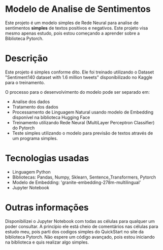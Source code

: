 # Modelo de Analise de Sentimentos

Este projeto é um modelo simples de Rede Neural para analise de sentimentos **simples** de textos positivos e negativos. Este projeto visa mesmo apenas estudo, pois estou começando a aprender sobre a Biblioteca Pytorch.


# Descrição

Este projeto é simples conforme dito. Ele foi treinado utilizando o Dataset "Sentiment140 dataset with 1.6 million tweets" disponibilizado no Kaggle para o treinamento.

O processo para o desenvolvimento do modelo pode ser separado em:

- Analise dos dados
- Tratamento dos dados 
- Processamento de Linguagem Natural usando modelo de Embedding disponível na biblioteca Hugging Face
- Treinamento utilizando Rede Neural (MultiLayer Perceptron Classifier) do Pytorch
- Teste simples utilizando o modelo para previsão de textos através de um programa simples.

# Tecnologias usadas

- Linguagem Python
- Bibliotecas: Pandas, Numpy, Sklearn, Sentence_Transformers, Pytorch
- Modelo de Embedding: 'granite-embedding-278m-multilingual'
- Jupyter Notebook

# Outras informações

Disponibilizei o Jupyter Notebook com todas as células para qualquer um poder consultar. A princípio ele está cheio de comentários nas células para estudo meu, pois parti dos codigos simples do QuickStart no site da biblioteca Pytorch. Não espere um código avançado, pois estou iniciando na biblioteca e quis realizar algo simples.

